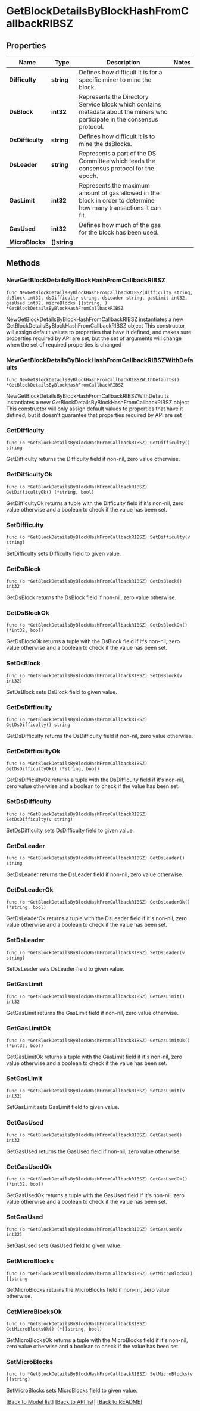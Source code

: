 # GetBlockDetailsByBlockHashFromCallbackRIBSZ

## Properties

Name | Type | Description | Notes
------------ | ------------- | ------------- | -------------
**Difficulty** | **string** | Defines how difficult it is for a specific miner to mine the block. | 
**DsBlock** | **int32** | Represents the Directory Service block which contains metadata about the miners who participate in the consensus protocol. | 
**DsDifficulty** | **string** | Defines how difficult it is to mine the dsBlocks. | 
**DsLeader** | **string** | Represents a part of the DS Committee which leads the consensus protocol for the epoch. | 
**GasLimit** | **int32** | Represents the maximum amount of gas allowed in the block in order to determine how many transactions it can fit. | 
**GasUsed** | **int32** | Defines how much of the gas for the block has been used. | 
**MicroBlocks** | **[]string** |  | 

## Methods

### NewGetBlockDetailsByBlockHashFromCallbackRIBSZ

`func NewGetBlockDetailsByBlockHashFromCallbackRIBSZ(difficulty string, dsBlock int32, dsDifficulty string, dsLeader string, gasLimit int32, gasUsed int32, microBlocks []string, ) *GetBlockDetailsByBlockHashFromCallbackRIBSZ`

NewGetBlockDetailsByBlockHashFromCallbackRIBSZ instantiates a new GetBlockDetailsByBlockHashFromCallbackRIBSZ object
This constructor will assign default values to properties that have it defined,
and makes sure properties required by API are set, but the set of arguments
will change when the set of required properties is changed

### NewGetBlockDetailsByBlockHashFromCallbackRIBSZWithDefaults

`func NewGetBlockDetailsByBlockHashFromCallbackRIBSZWithDefaults() *GetBlockDetailsByBlockHashFromCallbackRIBSZ`

NewGetBlockDetailsByBlockHashFromCallbackRIBSZWithDefaults instantiates a new GetBlockDetailsByBlockHashFromCallbackRIBSZ object
This constructor will only assign default values to properties that have it defined,
but it doesn't guarantee that properties required by API are set

### GetDifficulty

`func (o *GetBlockDetailsByBlockHashFromCallbackRIBSZ) GetDifficulty() string`

GetDifficulty returns the Difficulty field if non-nil, zero value otherwise.

### GetDifficultyOk

`func (o *GetBlockDetailsByBlockHashFromCallbackRIBSZ) GetDifficultyOk() (*string, bool)`

GetDifficultyOk returns a tuple with the Difficulty field if it's non-nil, zero value otherwise
and a boolean to check if the value has been set.

### SetDifficulty

`func (o *GetBlockDetailsByBlockHashFromCallbackRIBSZ) SetDifficulty(v string)`

SetDifficulty sets Difficulty field to given value.


### GetDsBlock

`func (o *GetBlockDetailsByBlockHashFromCallbackRIBSZ) GetDsBlock() int32`

GetDsBlock returns the DsBlock field if non-nil, zero value otherwise.

### GetDsBlockOk

`func (o *GetBlockDetailsByBlockHashFromCallbackRIBSZ) GetDsBlockOk() (*int32, bool)`

GetDsBlockOk returns a tuple with the DsBlock field if it's non-nil, zero value otherwise
and a boolean to check if the value has been set.

### SetDsBlock

`func (o *GetBlockDetailsByBlockHashFromCallbackRIBSZ) SetDsBlock(v int32)`

SetDsBlock sets DsBlock field to given value.


### GetDsDifficulty

`func (o *GetBlockDetailsByBlockHashFromCallbackRIBSZ) GetDsDifficulty() string`

GetDsDifficulty returns the DsDifficulty field if non-nil, zero value otherwise.

### GetDsDifficultyOk

`func (o *GetBlockDetailsByBlockHashFromCallbackRIBSZ) GetDsDifficultyOk() (*string, bool)`

GetDsDifficultyOk returns a tuple with the DsDifficulty field if it's non-nil, zero value otherwise
and a boolean to check if the value has been set.

### SetDsDifficulty

`func (o *GetBlockDetailsByBlockHashFromCallbackRIBSZ) SetDsDifficulty(v string)`

SetDsDifficulty sets DsDifficulty field to given value.


### GetDsLeader

`func (o *GetBlockDetailsByBlockHashFromCallbackRIBSZ) GetDsLeader() string`

GetDsLeader returns the DsLeader field if non-nil, zero value otherwise.

### GetDsLeaderOk

`func (o *GetBlockDetailsByBlockHashFromCallbackRIBSZ) GetDsLeaderOk() (*string, bool)`

GetDsLeaderOk returns a tuple with the DsLeader field if it's non-nil, zero value otherwise
and a boolean to check if the value has been set.

### SetDsLeader

`func (o *GetBlockDetailsByBlockHashFromCallbackRIBSZ) SetDsLeader(v string)`

SetDsLeader sets DsLeader field to given value.


### GetGasLimit

`func (o *GetBlockDetailsByBlockHashFromCallbackRIBSZ) GetGasLimit() int32`

GetGasLimit returns the GasLimit field if non-nil, zero value otherwise.

### GetGasLimitOk

`func (o *GetBlockDetailsByBlockHashFromCallbackRIBSZ) GetGasLimitOk() (*int32, bool)`

GetGasLimitOk returns a tuple with the GasLimit field if it's non-nil, zero value otherwise
and a boolean to check if the value has been set.

### SetGasLimit

`func (o *GetBlockDetailsByBlockHashFromCallbackRIBSZ) SetGasLimit(v int32)`

SetGasLimit sets GasLimit field to given value.


### GetGasUsed

`func (o *GetBlockDetailsByBlockHashFromCallbackRIBSZ) GetGasUsed() int32`

GetGasUsed returns the GasUsed field if non-nil, zero value otherwise.

### GetGasUsedOk

`func (o *GetBlockDetailsByBlockHashFromCallbackRIBSZ) GetGasUsedOk() (*int32, bool)`

GetGasUsedOk returns a tuple with the GasUsed field if it's non-nil, zero value otherwise
and a boolean to check if the value has been set.

### SetGasUsed

`func (o *GetBlockDetailsByBlockHashFromCallbackRIBSZ) SetGasUsed(v int32)`

SetGasUsed sets GasUsed field to given value.


### GetMicroBlocks

`func (o *GetBlockDetailsByBlockHashFromCallbackRIBSZ) GetMicroBlocks() []string`

GetMicroBlocks returns the MicroBlocks field if non-nil, zero value otherwise.

### GetMicroBlocksOk

`func (o *GetBlockDetailsByBlockHashFromCallbackRIBSZ) GetMicroBlocksOk() (*[]string, bool)`

GetMicroBlocksOk returns a tuple with the MicroBlocks field if it's non-nil, zero value otherwise
and a boolean to check if the value has been set.

### SetMicroBlocks

`func (o *GetBlockDetailsByBlockHashFromCallbackRIBSZ) SetMicroBlocks(v []string)`

SetMicroBlocks sets MicroBlocks field to given value.



[[Back to Model list]](../README.md#documentation-for-models) [[Back to API list]](../README.md#documentation-for-api-endpoints) [[Back to README]](../README.md)


